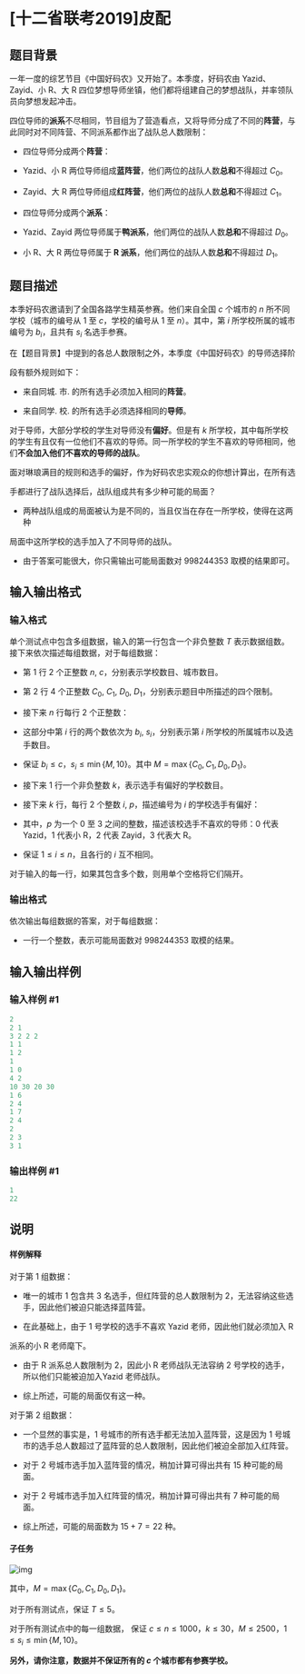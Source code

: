 # [十二省联考2019]皮配

## 题目背景

一年一度的综艺节目《中国好码农》又开始了。本季度，好码农由 Yazid、Zayid、小 R、大 R 四位梦想导师坐镇，他们都将组建自己的梦想战队，并率领队员向梦想发起冲击。

四位导师的**派系**不尽相同，节目组为了营造看点，又将导师分成了不同的**阵营**，与此同时对不同阵营、不同派系都作出了战队总人数限制：

- 四位导师分成两个**阵营**：

- Yazid、小 R 两位导师组成**蓝阵营**，他们两位的战队人数**总和**不得超过 $C_0$。

- Zayid、大 R 两位导师组成**红阵营**，他们两位的战队人数**总和**不得超过 $C_1$。

- 四位导师分成两个**派系**：

- Yazid、Zayid 两位导师属于**鸭派系**，他们两位的战队人数**总和**不得超过 $D_0$。

- 小 R、大 R 两位导师属于 **R 派系**，他们两位的战队人数**总和**不得超过 $D_1$。

## 题目描述

本季好码农邀请到了全国各路学生精英参赛。他们来自全国 $c$ 个城市的 $n$ 所不同学校（城市的编号从 $1$ 至 $c$，学校的编号从 $1$ 至 $n$）。其中，第 $i$ 所学校所属的城市编号为 $b_i$，且共有 $s_i$ 名选手参赛。

在【题目背景】中提到的各总人数限制之外，本季度《中国好码农》的导师选择阶

段有额外规则如下：

- 来自同城. 市. 的所有选手必须加入相同的**阵营**。

- 来自同学. 校. 的所有选手必须选择相同的**导师**。

对于导师，大部分学校的学生对导师没有**偏好**。但是有 $k$ 所学校，其中每所学校的学生有且仅有一位他们不喜欢的导师。同一所学校的学生不喜欢的导师相同，他们**不会加入他们不喜欢的导师的战队**。

面对琳琅满目的规则和选手的偏好，作为好码农忠实观众的你想计算出，在所有选

手都进行了战队选择后，战队组成共有多少种可能的局面？

- 两种战队组成的局面被认为是不同的，当且仅当在存在一所学校，使得在这两种

局面中这所学校的选手加入了不同导师的战队。

- 由于答案可能很大，你只需输出可能局面数对 $998244353$ 取模的结果即可。

## 输入输出格式

### 输入格式

单个测试点中包含多组数据，输入的第一行包含一个非负整数 $T$ 表示数据组数。接下来依次描述每组数据，对于每组数据：

- 第 $1$ 行 $2$ 个正整数 $n$, $c$，分别表示学校数目、城市数目。

- 第 $2$ 行 $4$ 个正整数 $C_0$, $C_1$, $D_0$, $D_1$，分别表示题目中所描述的四个限制。

- 接下来 $n$ 行每行 $2$ 个正整数：

- 这部分中第 $i$ 行的两个数依次为 $b_i$, $s_i$，分别表示第 $i$ 所学校的所属城市以及选手数目。

- 保证 $b_i \leqslant c$，$s_i \leqslant\min\left\{M, 10\right\}$。其中 $M = \max \left\{C_0, C_1, D_0, D_1\right\}$。

- 接下来 $1$ 行一个非负整数 $k$，表示选手有偏好的学校数目。

- 接下来 $k$ 行，每行 $2$ 个整数 $i$, $p$，描述编号为 $i$ 的学校选手有偏好：

- 其中，$p$ 为一个 $0$ 至 $3$ 之间的整数，描述该校选手不喜欢的导师：$0$ 代表 Yazid，$1$ 代表小 R，$2$ 代表 Zayid，$3$ 代表大 R。

- 保证 $1 \leqslant i \leqslant n$，且各行的 $i$ 互不相同。

对于输入的每一行，如果其包含多个数，则用单个空格将它们隔开。

### 输出格式

依次输出每组数据的答案，对于每组数据：

- 一行一个整数，表示可能局面数对 $998244353$ 取模的结果。

## 输入输出样例

### 输入样例 #1

```cpp
2
2 1
3 2 2 2
1 1
1 2
1
1 0
4 2
10 30 20 30
1 6
2 4
1 7
2 4
2
2 3
3 1
```


### 输出样例 #1

```cpp
1
22
```


## 说明

#### 样例解释

对于第 $1$ 组数据：

- 唯一的城市 $1$ 包含共 $3$ 名选手，但红阵营的总人数限制为 $2$，无法容纳这些选手，因此他们被迫只能选择蓝阵营。

- 在此基础上，由于 $1$ 号学校的选手不喜欢 Yazid 老师，因此他们就必须加入 R

派系的小 R 老师麾下。

- 由于 R 派系总人数限制为 $2$，因此小 R 老师战队无法容纳 $2$ 号学校的选手，所以他们只能被迫加入Yazid 老师战队。

- 综上所述，可能的局面仅有这一种。

对于第 $2$ 组数据：

- 一个显然的事实是，$1$ 号城市的所有选手都无法加入蓝阵营，这是因为 $1$ 号城市的选手总人数超过了蓝阵营的总人数限制，因此他们被迫全部加入红阵营。

- 对于 $2$ 号城市选手加入蓝阵营的情况，稍加计算可得出共有 $15$ 种可能的局面。

- 对于 $2$ 号城市选手加入红阵营的情况，稍加计算可得出共有 $7$ 种可能的局面。

- 综上所述，可能的局面数为 $15 + 7 = 22$ 种。

#### 子任务

![img](https://s2.ax1x.com/2019/04/07/AfzWPe.png)

其中，$M = \max\left\{C_0, C_1, D_0, D_1\right\}$。

对于所有测试点，保证 $T \leqslant5$。

对于所有测试点中的每一组数据， 保证 $c \leqslant n \leqslant 1000$，$k \leqslant 30$，$M \leqslant 2500$，$1 \leqslant s_i \leqslant \min\left\{M, 10\right\}$。

**另外，请你注意，数据并不保证所有的 $c$ 个城市都有参赛学校。**

